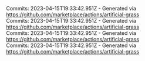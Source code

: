 Commits: 2023-04-15T19:33:42.951Z - Generated via https://github.com/marketplace/actions/artificial-grass
<br>
Commits: 2023-04-15T19:33:42.951Z - Generated via https://github.com/marketplace/actions/artificial-grass
<br>
Commits: 2023-04-15T19:33:42.951Z - Generated via https://github.com/marketplace/actions/artificial-grass
<br>
Commits: 2023-04-15T19:33:42.951Z - Generated via https://github.com/marketplace/actions/artificial-grass
<br>
